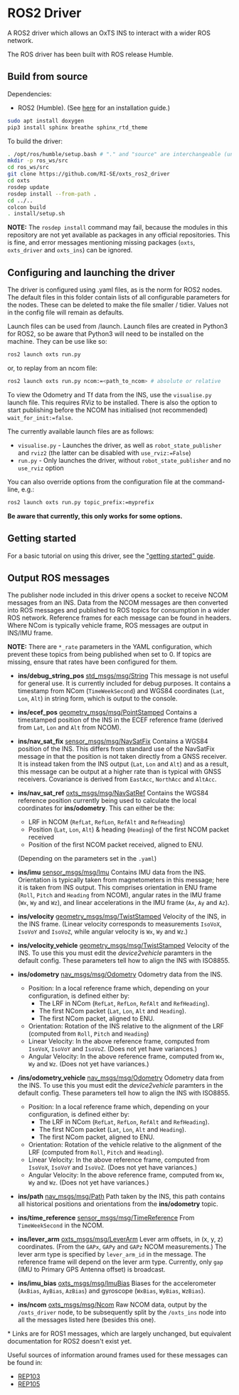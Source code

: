 # ROS2 Driver

A ROS2 driver which allows an OxTS INS to interact with a wider ROS network.

The ROS driver has been built with ROS release Humble.

## Build from source

Dependencies:

- ROS2 (Humble). (See [here](https://docs.ros.org/en/humble/Installation/Ubuntu-Install-Debians.html) for an installation guide.)

```bash
sudo apt install doxygen
pip3 install sphinx breathe sphinx_rtd_theme
```

To build the driver:

```bash
. /opt/ros/humble/setup.bash # "." and "source" are interchangeable (unix)
mkdir -p ros_ws/src
cd ros_ws/src
git clone https://github.com/RI-SE/oxts_ros2_driver
cd oxts
rosdep update
rosdep install --from-path .
cd ../..
colcon build
. install/setup.sh
```

**NOTE:** The `rosdep install` command may fail, because the modules in this repository are not yet available as packages in any official repositories. This is fine, and error messages mentioning missing packages (`oxts`, `oxts_driver` and `oxts_ins`) can be ignored.

## Configuring and launching the driver

The driver is configured using .yaml files, as is the norm for ROS2 nodes. The default files in this folder contain lists of all configurable parameters for the nodes. These can be deleted to make the file smaller / tidier. Values not in the config file will remain as defaults.

Launch files can be used from /launch. Launch files are created in Python3 for ROS2, so be aware that Python3 will need to be installed on the machine. They can be use like so:

```bash
ros2 launch oxts run.py
```

or, to replay from an ncom file:

```bash
ros2 launch oxts run.py ncom:=<path_to_ncom> # absolute or relative
```

To view the Odometry and Tf data from the INS, use the `visualise.py` launch file. This requires RViz to be installed. There is also the option to start publishing before the NCOM has initialised (not recommended) `wait_for_init:=false`.

The currently available launch files are as follows:

* `visualise.py` - Launches the driver, as well as `robot_state_publisher` and `rviz2` (the latter can be disabled with `use_rviz:=False`)
* `run.py` - Only launches the driver, without `robot_state_publisher` and no `use_rviz` option

You can also override options from the configuration file at the command-line, e.g.:

```bash
ros2 launch oxts run.py topic_prefix:=myprefix
```

**Be aware that currently, this only works for some options.**

## Getting started
For a basic tutorial on using this driver, see the ["getting started" guide](./Getting%20Started.md).

## Output ROS messages

The publisher node included in this driver opens a socket to receive NCOM messages from an INS. Data from the NCOM messages are then converted into ROS messages and published to ROS topics for consumption in a wider ROS network. Reference frames for each message can be found in headers. Where NCom is typically vehicle frame, ROS messages are output in INS/IMU frame.

**NOTE:** There are `*_rate` parameters in the YAML configuration, which prevent these topics from being published when set to 0. If topics are missing, ensure that rates have been configured for them.

* **ins/debug_string_pos** [std_msgs/msg/String](http://docs.ros.org/en/noetic/api/std_msgs/html/msg/String.html)
    This message is not useful for general use. It is currently included for debug purposes. It contains a timestamp from NCom (`TimeWeekSecond`) and WGS84 coordinates (`Lat`, `Lon`, `Alt`) in string form, which is output to the console.

* **ins/ecef_pos** [geometry_msgs/msg/PointStamped](http://docs.ros.org/en/noetic/api/geometry_msgs/html/msg/PointStamped.html)
    Contains a timestamped position of the INS in the ECEF reference frame (derived from `Lat`, `Lon` and `Alt` from NCOM).

* **ins/nav_sat_fix** [sensor_msgs/msg/NavSatFix](http://docs.ros.org/en/api/sensor_msgs/html/msg/NavSatFix.html)
    Contains a WGS84 position of the INS. This differs from standard use of the NavSatFix message in that the position is not taken directly from a GNSS receiver. It is instead taken from the INS output (`Lat`, `Lon` and `Alt`) and as a result, this message can be output at a higher rate than is typical with GNSS receivers. Covariance is derived from `EastAcc`, `NorthAcc` and `AltAcc`.

* **ins/nav_sat_ref** [oxts_msgs/msg/NavSatRef](./oxts_msgs/msg/NavSatRef.msg)
    Contains the WGS84 reference position currently being used to calculate the local coordinates for **ins/odometry**. This can either be the:
    * LRF in NCOM (`RefLat`, `RefLon`, `RefAlt` and `RefHeading`)
    * Position (`Lat`, `Lon`, `Alt`) & heading (`Heading`) of the first NCOM packet received
    * Position of the first NCOM packet received, aligned to ENU.

    (Depending on the parameters set in the `.yaml`)

* **ins/imu** [sensor_msgs/msg/Imu](http://docs.ros.org/en/noetic/api/sensor_msgs/html/msg/Imu.html)
    Contains IMU data from the INS. Orientation is typically taken from magnetometers in this message; here it is taken from INS output. This comprises orientation in ENU frame (`Roll`, `Pitch` and `Heading` from NCOM), angular rates in the IMU frame (`Wx`, `Wy` and `Wz`), and linear accelerations in the IMU frame (`Ax`, `Ay` and `Az`).

* **ins/velocity** [geometry_msgs/msg/TwistStamped](http://docs.ros.org/en/noetic/api/geometry_msgs/html/msg/TwistStamped.html)
    Velocity of the INS, in the INS frame. (Linear velocity corresponds to measurements `IsoVoX`, `IsoVoY` and `IsoVoZ`, while angular velocity is `Wx`, `Wy` and `Wz`.)

* **ins/velocity_vehicle** [geometry_msgs/msg/TwistStamped](http://docs.ros.org/en/noetic/api/geometry_msgs/html/msg/TwistStamped.html)
    Velocity of the INS. To use this you must edit the *device2vehicle* paramters in the default config. These parameters tell how to align the INS with ISO8855.    

* **ins/odometry** [nav_msgs/msg/Odometry](https://github.com/ros2/common_interfaces/blob/galactic/nav_msgs/msg/Odometry.msg)
    Odometry data from the INS.
    - Position: In a local reference frame which, depending on your configuration, is defined either by:
        - The LRF in NCom (`RefLat`, `RefLon`, `RefAlt` and `RefHeading`).
        - The first NCom packet (`Lat`, `Lon`, `Alt` and `Heading`).
        - The first NCom packet, aligned to ENU.
    - Orientation: Rotation of the INS relative to the alignment of the LRF (computed from `Roll`, `Pitch` and `Heading`)
    - Linear Velocity: In the above reference frame, computed from `IsoVoX`, `IsoVoY` and `IsoVoZ`. (Does not yet have variances.)
    - Angular Velocity: In the above reference frame, computed from `Wx`, `Wy` and `Wz`. (Does not yet have variances.)

* **/ins/odometry_vehicle** [nav_msgs/msg/Odometry](https://github.com/ros2/common_interfaces/blob/galactic/nav_msgs/msg/Odometry.msg)
    Odometry data from the INS. To use this you must edit the *device2vehicle* paramters in the default config. These parameters tell how to align the INS with ISO8855.
    - Position: In a local reference frame which, depending on your configuration, is defined either by:
        - The LRF in NCom (`RefLat`, `RefLon`, `RefAlt` and `RefHeading`).
        - The first NCom packet (`Lat`, `Lon`, `Alt` and `Heading`).
        - The first NCom packet, aligned to ENU.
    - Orientation: Rotation of the vehicle relative to the alignment of the LRF (computed from `Roll`, `Pitch` and `Heading`).
    - Linear Velocity: In the above reference frame, computed from `IsoVoX`, `IsoVoY` and `IsoVoZ`. (Does not yet have variances.)
    - Angular Velocity: In the above reference frame, computed from `Wx`, `Wy` and `Wz`. (Does not yet have variances.)

* **ins/path** [nav_msgs/msg/Path](https://github.com/ros2/common_interfaces/blob/galactic/nav_msgs/msg/Path.msg)
    Path taken by the INS, this path contains all historical positions and orientations from the **ins/odometry** topic.

* **ins/time_reference** [sensor_msgs/msg/TimeReference](http://docs.ros.org/en/noetic/api/sensor_msgs/html/msg/TimeReference.html)
    From `TimeWeekSecond` in the NCOM.

* **ins/lever_arm** [oxts_msgs/msg/LeverArm](./oxts_msgs/msg/LeverArm.msg)
    Lever arm offsets, in (x, y, z) coordinates. (From the `GAPx`, `GAPy` and `GAPz` NCOM measurements.) The lever arm type is specified by `lever_arm_id` in the message. The reference frame will depend on the lever arm type. Currently, only `gap` (IMU to Primary GPS Antenna offset) is broadcast.

* **ins/imu_bias** [oxts_msgs/msg/ImuBias](./oxts_msgs/msg/ImuBias.msg)
    Biases for the accelerometer (`AxBias`, `AyBias`, `AzBias`) and gyroscope (`WxBias`, `WyBias`, `WzBias`).

* **ins/ncom** [oxts_msgs/msg/Ncom](./oxts_msgs/msg/Ncom.msg)
    Raw NCOM data, output by the `/oxts_driver` node, to be subsequently split by the `/oxts_ins` node into all the messages listed here (besides this one).

\* Links are for ROS1 messages, which are largely unchanged, but equivalent documentation for ROS2 doesn't exist yet.

Useful sources of information around frames used for these messages can be found in:

- [REP103](https://www.ros.org/reps/rep-0103.html)
- [REP105](https://www.ros.org/reps/rep-0105.html#id8)

